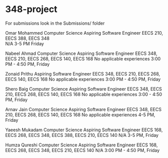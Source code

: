 # 348-project

For submissions look in the Submissions/ folder



Omar Mohammed 
Computer Science 
Aspiring Software Engineer
EECS 210, EECS 388, EECS 348  
N/A
3-5 PM Friday 


Nabeel Ahmad
Computer Science
Aspiring Software Engineer
EECS 348, EECS 210, EECS 268, EECS 140, EECS 168
No applicable experiences
3:00 PM - 4:50 PM, Friday


Zonaid Prithu
Aspiring Software Engineer
EECS 348, EECS 210, EECS 268, EECS 140, EECS 168
No applicable experiences
3:00 PM - 4:50 PM, Friday


Shero Baig
Computer Science
Aspiring Software Engineer
EECS 348, EECS 210, EECS 268, EECS 140, EECS 168
No applicable experiences
3:00 - 4:50 PM, Friday

Arnav Jain
Computer Science
Aspiring Software Engineer
EECS 348, EECS 210, EECS 268, EECS 140, EECS 168
No applicable experiences
4-5 PM, Friday

Yaeesh Mukadam
Computer Science
Aspiring Software Engineer
EECS 168, EECS 268, EECS 348, EECS 388, EECS 210, EECS 140
N/A
3-5 PM, Friday

Humza Qureshi
Computer Science
Aspiring Software Engineer
EECS 168, EECS 268, EECS 348, EECS 210, EECS 140
N/A
3:00 PM - 4:50 PM, Friday
